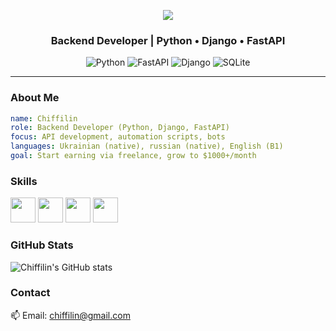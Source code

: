 
<p align="center">
  <img src="https://capsule-render.vercel.app/api?type=waving&text=Hi!%20I'm%20Chiffilin&color=gradient&height=100" />
</p>
<h3 align="center">Backend Developer | Python • Django • FastAPI</h3>

<p align="center">
  <img src="https://img.shields.io/badge/Python-3.x-blue?logo=python" alt="Python">
  <img src="https://img.shields.io/badge/FastAPI-brightgreen?logo=fastapi" alt="FastAPI">
  <img src="https://img.shields.io/badge/Django-green?logo=django" alt="Django">
  <img src="https://img.shields.io/badge/SQLite-lightgrey?logo=sqlite" alt="SQLite">
</p>

---

###  About Me
```yaml
name: Chiffilin
role: Backend Developer (Python, Django, FastAPI)
focus: API development, automation scripts, bots
languages: Ukrainian (native), russian (native), English (B1)
goal: Start earning via freelance, grow to $1000+/month
```

###  Skills
<p align="left"> 
  <img src="https://cdn.jsdelivr.net/gh/devicons/devicon/icons/python/python-original.svg" width="40" height="40"/> 
  <img src="https://cdn.jsdelivr.net/gh/devicons/devicon/icons/django/django-plain.svg" width="40" height="40"/>
  <img src="https://cdn.jsdelivr.net/gh/devicons/devicon/icons/fastapi/fastapi-original.svg" width="40" height="40"/> 
  <img src="https://cdn.jsdelivr.net/gh/devicons/devicon/icons/postgresql/postgresql-original.svg" width="40" height="40"/>
</p>

###  GitHub Stats

![Chiffilin's GitHub stats](https://github-readme-stats.vercel.app/api?username=Chiffilin&show_icons=true&theme=radical)


###  Contact

📫 Email: chiffilin@gmail.com

